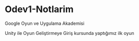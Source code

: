 # Odev1-Notlarim
Google Oyun ve Uygulama Akademisi

Unity ile Oyun Geliştirmeye Giriş kursunda yaptığımız ilk oyun

